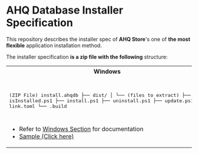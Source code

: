 # AHQ Database Installer Specification

This repository describes the installer spec of **AHQ Store**'s one of **the most flexible** application installation method.

The installer specification **is a zip file with the following** structure:

<table>
<tr>
  <th>Windows</th>
  <th>Linux</th>
</tr>
<tr>
<td>
<pre>

(ZIP File)
install.ahqdb
├── dist/
│ └── (files to extract)
├── isInstalled.ps1
├── install.ps1
├── uninstall.ps1
├── update.ps1
├── link.toml
└── .build

</pre>

- Refer to [Windows Section](./docs/windows/README.md) for documentation
- [Sample (Click here)](./sample/windows/)

</td>

<td>
<pre>

(ZIP File)
install.ahqdb
├── dist/
│ └── (files to extract)
├── install.sh
├── uninstall.sh
├── update.sh
├── link.toml
└── .build

</pre>

- Refer to [Linux Section](./docs/linux/README.md) for documentation
- [Sample (Click here)](./sample/linux/)

</td>

  </tr>
</table>
